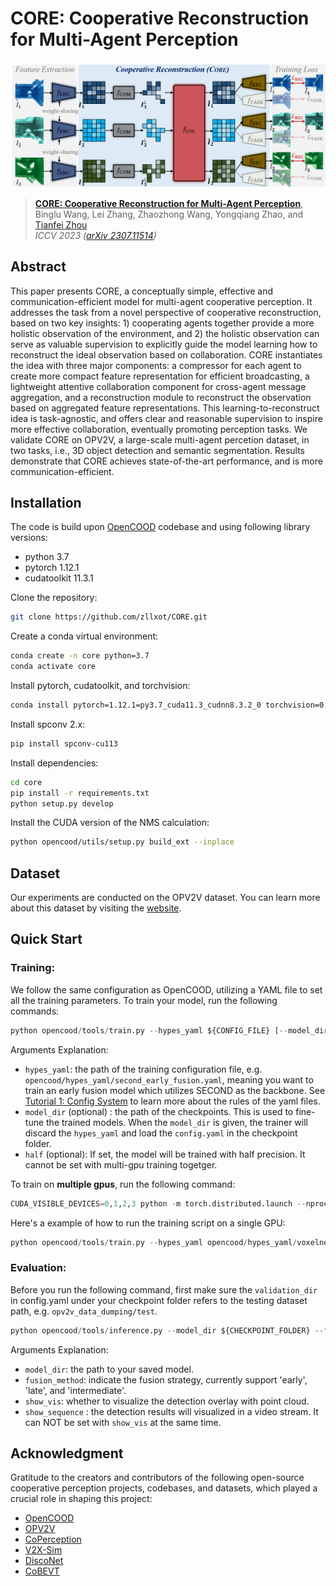 # CORE: Cooperative Reconstruction for Multi-Agent Perception

![](figures/framework.png)

> [**CORE: Cooperative Reconstruction for Multi-Agent Perception**](https://arxiv.org/abs/2307.11514),            
> Binglu Wang, Lei Zhang, Zhaozhong Wang, Yongqiang Zhao, and [Tianfei Zhou](https://www.tfzhou.com/) <br>
> *ICCV 2023 ([arXiv 2307.11514](https://arxiv.org/abs/2307.11514))*

## Abstract

This paper presents CORE, a conceptually simple, effective and communication-efficient model for multi-agent cooperative perception.  It addresses the task from a novel perspective of cooperative reconstruction, based on two key insights: 1) cooperating agents together provide a more holistic observation of the environment, and 2) the holistic observation can serve as valuable supervision to explicitly guide the model  learning how to reconstruct the ideal observation based on collaboration.  CORE instantiates the idea with three major components: a compressor for each agent to create more compact feature representation for  efficient broadcasting, a lightweight attentive collaboration component for cross-agent message aggregation, and a reconstruction module to  reconstruct the observation based on aggregated feature representations. This learning-to-reconstruct idea is task-agnostic, and offers clear and reasonable supervision to inspire more effective collaboration, eventually  promoting perception tasks. We validate CORE on OPV2V, a large-scale multi-agent percetion dataset, in  two tasks, i.e., 3D object detection and semantic segmentation. Results demonstrate that CORE achieves state-of-the-art performance, and is more communication-efficient.

## Installation
The code is build upon [OpenCOOD](https://github.com/DerrickXuNu/OpenCOOD) codebase and using following library versions:

* python 3.7
* pytorch 1.12.1
* cudatoolkit 11.3.1

Clone the repository:
```bash
git clone https://github.com/zllxot/CORE.git
```

Create a conda virtual environment:
```bash
conda create -n core python=3.7
conda activate core
```

Install pytorch, cudatoolkit, and torchvision:
```bash
conda install pytorch=1.12.1=py3.7_cuda11.3_cudnn8.3.2_0 torchvision=0.13.1=py37_cu113
```

Install spconv 2.x:
```bash
pip install spconv-cu113
```

Install dependencies:
```bash
cd core
pip install -r requirements.txt
python setup.py develop
```

Install the CUDA version of the NMS calculation:
```bash
python opencood/utils/setup.py build_ext --inplace
```

## Dataset
Our experiments are conducted on the OPV2V dataset.  You can learn more about this dataset by visiting the [website](https://mobility-lab.seas.ucla.edu/opv2v/).

## Quick Start
### Training:
We follow the same configuration as OpenCOOD, utilizing a YAML file to set all the training parameters. To train your model, run the following commands:
```python
python opencood/tools/train.py --hypes_yaml ${CONFIG_FILE} [--model_dir  ${CHECKPOINT_FOLDER} --half]
```
Arguments Explanation:
- `hypes_yaml`: the path of the training configuration file, e.g. `opencood/hypes_yaml/second_early_fusion.yaml`, meaning you want to train
an early fusion model which utilizes SECOND as the backbone. See [Tutorial 1: Config System](https://opencood.readthedocs.io/en/latest/md_files/config_tutorial.html) to learn more about the rules of the yaml files.
- `model_dir` (optional) : the path of the checkpoints. This is used to fine-tune the trained models. When the `model_dir` is
given, the trainer will discard the `hypes_yaml` and load the `config.yaml` in the checkpoint folder.
- `half` (optional): If set, the model will be trained with half precision. It cannot be set with multi-gpu training togetger.

To train on **multiple gpus**, run the following command:
```python
CUDA_VISIBLE_DEVICES=0,1,2,3 python -m torch.distributed.launch --nproc_per_node=4 --use_env opencood/tools/train.py --hypes_yaml ${CONFIG_FILE} [--model_dir  ${CHECKPOINT_FOLDER}]
```

Here's a example of how to run the training script on a single GPU:
```python
python opencood/tools/train.py --hypes_yaml opencood/hypes_yaml/voxelnet_core.yaml
```

### Evaluation:
Before you run the following command, first make sure the `validation_dir` in config.yaml under your checkpoint folder
refers to the testing dataset path, e.g. `opv2v_data_dumping/test`.

```python
python opencood/tools/inference.py --model_dir ${CHECKPOINT_FOLDER} --fusion_method ${FUSION_STRATEGY} [--show_vis] [--show_sequence]
```
Arguments Explanation:
- `model_dir`: the path to your saved model.
- `fusion_method`: indicate the fusion strategy, currently support 'early', 'late', and 'intermediate'.
- `show_vis`: whether to visualize the detection overlay with point cloud.
- `show_sequence` : the detection results will visualized in a video stream. It can NOT be set with `show_vis` at the same time.

## Acknowledgment
Gratitude to the creators and contributors of the following open-source cooperative perception projects, codebases, and datasets, which played a crucial role in shaping this project:
- [OpenCOOD](https://github.com/DerrickXuNu/OpenCOOD)
- [OPV2V](https://mobility-lab.seas.ucla.edu/opv2v/)
- [CoPerception](https://github.com/coperception/coperception/tree/dd8fbb660300ee763e0bac870f63fc4987440a35)
- [V2X-Sim](https://ai4ce.github.io/V2X-Sim)
- [DiscoNet](https://github.com/ai4ce/DiscoNet)
- [CoBEVT](https://github.com/DerrickXuNu/CoBEVT)

